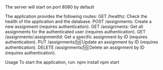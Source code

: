 The server will start on port 8080 by default

The application provides the following routes:
GET /healthz: Check the health of the application and the database.
POST /assignments: Create a new assignment (requires authentication).
GET /assignments: Get all assignments for the authenticated user (requires authentication).
GET /assignments/:assignmentId: Get a specific assignment by ID (requires authentication).
PUT /assignments/:id: Update an assignment by ID (requires authentication).
DELETE /assignments/:id: Delete an assignment by ID (requires authentication).

Usage
To start the application, run:
npm install
npm start
